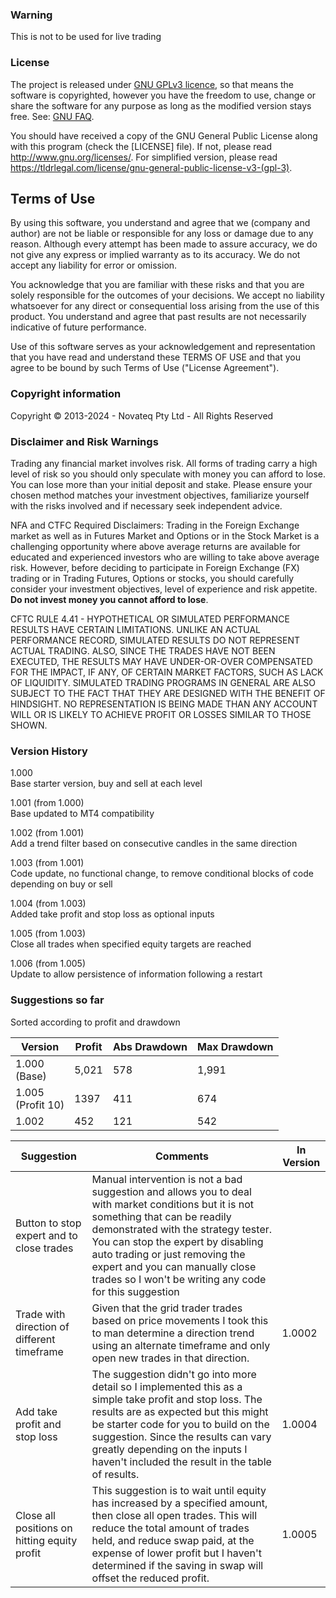 ### Warning

This is not to be used for live trading

### License

The project is released under [GNU GPLv3 licence](https://www.gnu.org/licenses/quick-guide-gplv3.html),
so that means the software is copyrighted, however you have the freedom to use, change or share the software
for any purpose as long as the modified version stays free. See: [GNU FAQ](https://www.gnu.org/licenses/gpl-faq.html).

You should have received a copy of the GNU General Public License along with this program
(check the [LICENSE] file).
If not, please read <http://www.gnu.org/licenses/>.
For simplified version, please read <https://tldrlegal.com/license/gnu-general-public-license-v3-(gpl-3)>.

## Terms of Use

By using this software, you understand and agree that we (company and author)
are not be liable or responsible for any loss or damage due to any reason.
Although every attempt has been made to assure accuracy,
we do not give any express or implied warranty as to its accuracy.
We do not accept any liability for error or omission.

You acknowledge that you are familiar with these risks
and that you are solely responsible for the outcomes of your decisions.
We accept no liability whatsoever for any direct or consequential loss arising from the use of this product.
You understand and agree that past results are not necessarily indicative of future performance.

Use of this software serves as your acknowledgement and representation that you have read and understand
these TERMS OF USE and that you agree to be bound by such Terms of Use ("License Agreement").

### Copyright information

Copyright © 2013-2024 - Novateq Pty Ltd - All Rights Reserved

### Disclaimer and Risk Warnings

Trading any financial market involves risk.
All forms of trading carry a high level of risk so you should only speculate with money you can afford to lose.
You can lose more than your initial deposit and stake.
Please ensure your chosen method matches your investment objectives,
familiarize yourself with the risks involved and if necessary seek independent advice.

NFA and CTFC Required Disclaimers:
Trading in the Foreign Exchange market as well as in Futures Market and Options or in the Stock Market
is a challenging opportunity where above average returns are available for educated and experienced investors
who are willing to take above average risk.
However, before deciding to participate in Foreign Exchange (FX) trading or in Trading Futures, Options or stocks,
you should carefully consider your investment objectives, level of experience and risk appetite.
**Do not invest money you cannot afford to lose**.

CFTC RULE 4.41 - HYPOTHETICAL OR SIMULATED PERFORMANCE RESULTS HAVE CERTAIN LIMITATIONS.
UNLIKE AN ACTUAL PERFORMANCE RECORD, SIMULATED RESULTS DO NOT REPRESENT ACTUAL TRADING.
ALSO, SINCE THE TRADES HAVE NOT BEEN EXECUTED, THE RESULTS MAY HAVE UNDER-OR-OVER COMPENSATED FOR THE IMPACT,
IF ANY, OF CERTAIN MARKET FACTORS, SUCH AS LACK OF LIQUIDITY. SIMULATED TRADING PROGRAMS IN GENERAL
ARE ALSO SUBJECT TO THE FACT THAT THEY ARE DESIGNED WITH THE BENEFIT OF HINDSIGHT.
NO REPRESENTATION IS BEING MADE THAN ANY ACCOUNT WILL OR IS LIKELY TO ACHIEVE PROFIT OR LOSSES SIMILAR TO THOSE SHOWN.

### Version History

1.000  
Base starter version, buy and sell at each level

1.001 (from 1.000)  
Base updated to MT4 compatibility

1.002 (from 1.001)  
Add a trend filter based on consecutive candles in the same direction

1.003 (from 1.001)  
Code update, no functional change, to remove conditional blocks of code depending on buy or sell

1.004 (from 1.003)  
Added take profit and stop loss as optional inputs

1.005 (from 1.003)  
Close all trades when specified equity targets are reached

1.006 (from 1.005)  
Update to allow persistence of information following a restart

### Suggestions so far

Sorted according to profit and drawdown

<table>
	<thead><th>Version</th><th>Profit</th><th>Abs Drawdown</th><th>Max Drawdown</th></thead>
	<tr> <td>1.000<br/>(Base)</td>      <td>5,021</td> <td>578</td> <td>1,991</td> </tr>
	<tr> <td>1.005<br/>(Profit 10)</td> <td>1397</td>  <td>411</td> <td>674</td> </tr>
	<tr> <td>1.002</td>                 <td>452</td>   <td>121</td> <td>542</td> </tr>
</table>

<table>
	<thead><th>Suggestion</th><th>Comments</th><th>In Version</th></thead>
	<tr>
		<td>Button to stop expert and to close trades</td>
		<td>
			Manual intervention is not a bad suggestion and allows you to deal with market conditions but it is not something that
			can be readily demonstrated with the strategy tester. You can stop the expert by disabling auto trading or just removing
			the expert and you can manually close trades so I won't be writing any code for this suggestion
		</td>
		<td></td>
	</tr>
	<tr>
		<td>Trade with direction of different timeframe</td>
		<td>
			Given that the grid trader trades based on price movements I took this to man determine a direction trend using an
			alternate timeframe and only open new trades in that direction.
		</td>
		<td>1.0002</td>
	</tr>
	<tr>
		<td>Add take profit and stop loss</td>
		<td>
			The suggestion didn't go into more detail so I implemented this as a simple take profit and stop loss. The results are
			as expected but this might be starter code for you to build on the suggestion. Since the results can vary greatly
			depending on the inputs I haven't included the result in the table of results.
		</td>
		<td>1.0004</td>
	</tr>
	<tr>
		<td>Close all positions on hitting equity profit</td>
		<td>
			This suggestion is to wait until equity has increased by a specified amount, then close all open trades.
			This will reduce the total amount of trades held, and reduce swap paid, at the expense of lower profit
			but I haven't determined if the saving in swap will offset the reduced profit.
		</td>
		<td>1.0005</td>
	</tr>
</table>
